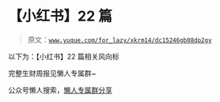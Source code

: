 # 【小红书】22 篇

> 原文：[`www.yuque.com/for_lazy/xkrm14/dc15246gb08dp2gy`](https://www.yuque.com/for_lazy/xkrm14/dc15246gb08dp2gy)

以下为：【小红书】22 篇相关风向标

完整生财周报见懒人专属群~

公众号懒人搜索，[懒人专属群分享](https://lazybook.fun/#/blog/group)